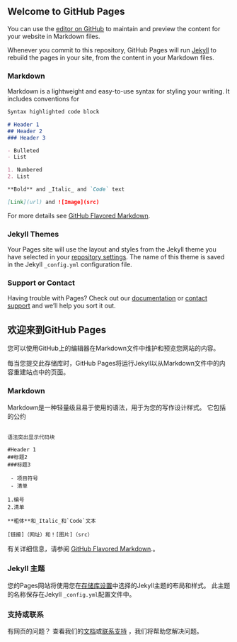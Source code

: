 ## Welcome to GitHub Pages

You can use the [editor on GitHub](https://github.com/Lanhonghao/test.lanhonghao.github.com/edit/master/README.md) to maintain and preview the content for your website in Markdown files.

Whenever you commit to this repository, GitHub Pages will run [Jekyll](https://jekyllrb.com/) to rebuild the pages in your site, from the content in your Markdown files.

### Markdown

Markdown is a lightweight and easy-to-use syntax for styling your writing. It includes conventions for

```markdown
Syntax highlighted code block

# Header 1
## Header 2
### Header 3

- Bulleted
- List

1. Numbered
2. List

**Bold** and _Italic_ and `Code` text

[Link](url) and ![Image](src)
```

For more details see [GitHub Flavored Markdown](https://guides.github.com/features/mastering-markdown/).

### Jekyll Themes

Your Pages site will use the layout and styles from the Jekyll theme you have selected in your [repository settings](https://github.com/Lanhonghao/test.lanhonghao.github.com/settings). The name of this theme is saved in the Jekyll `_config.yml` configuration file.

### Support or Contact

Having trouble with Pages? Check out our [documentation](https://help.github.com/categories/github-pages-basics/) or [contact support](https://github.com/contact) and we’ll help you sort it out.





## 欢迎来到GitHub Pages

您可以使用GitHub上的编辑器在Markdown文件中维护和预览您网站的内容。

每当您提交此存储库时，GitHub Pages将运行Jekyll以从Markdown文件中的内容重建站点中的页面。

### Markdown

Markdown是一种轻量级且易于使用的语法，用于为您的写作设计样式。 它包括的公约

```

语法突出显示代码块

#Header 1
##标题2
###标题3

 - 项目符号
 - 清单

1.编号
2.清单

**粗体**和_Italic_和`Code`文本

[链接]（网址）和！[图片]（src）

```

有关详细信息，请参阅 [GitHub Flavored Markdown](https://guides.github.com/features/mastering-markdown/).。

### Jekyll 主题

您的Pages网站将使用您在[存储库设置](https://github.com/Lanhonghao/test.lanhonghao.github.com/settings)中选择的Jekyll主题的布局和样式。 此主题的名称保存在Jekyll `_config.yml`配置文件中。
### 支持或联系

有网页的问题？ 查看我们的[文档](https://help.github.com/categories/github-pages-basics/)或[联系支持](https://github.com/contact) ，我们将帮助您解决问题。